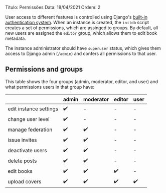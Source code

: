 Título: Permissões Data: 18/04/2021 Ordem: 2

User access to different features is controlled using Django's [built-in authentication system](https://docs.djangoproject.com/en/3.2/topics/auth/default/). When an instance is created, the `initdb` script creates a set of permissions, which are assinged to groups. By default, all new users are assigned the `editor` group, which allows them to edit book metadata.

The instance administrator should have `superuser` status, which gives them access to Django admin (`/admin`) and confers all permissions to that user.

## Permissions and groups
This table shows the four groups (admin, moderator, editor, and user) and what permissions users in that group have:

|                        | admin | moderator | editor | user |
| ---------------------- | ----- | --------- | ------ | ---- |
| edit instance settings | ✔️    | -         | -      | -    |
| change user level      | ✔️    | -         | -      | -    |
| manage federation      | ✔️    | ✔️        | -      | -    |
| issue invites          | ✔️    | ✔️        | -      | -    |
| deactivate users       | ✔️    | ✔️        | -      | -    |
| delete posts           | ✔️    | ✔️        | -      | -    |
| edit books             | ✔️    | ✔️        | ✔️     | -    |
| upload covers          | ✔️    | ✔️        | ✔️     | ✔️   |
